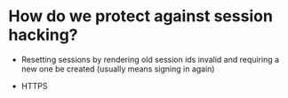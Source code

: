 # How do we protect against session hacking?

* Resetting sessions by rendering old session ids invalid and requiring a new one be created (usually means signing in again)




* HTTPS
